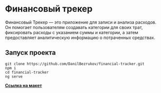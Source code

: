 # Финансовый трекер
Финансовый Трекер — это приложение для записи и анализа расходов. Он помогает пользователям создавать категории для своих трат, фиксировать расходы с указанием суммы и категории, а затем предоставляет аналитическую информацию о потраченных средствах.

## Запуск проекта

```
git clone https://github.com/DanilBezrukov/financial-tracker.git
npm i
cd financial-tracker
ng serve
```

**[Ссылка на макет](https://www.figma.com/proto/zWouoO9rTI1VYQRVR6DrhS/%D0%A4%D0%B8%D0%BD%D0%B0%D0%BD%D1%81%D0%BE%D0%B2%D1%8B%D0%B9-%D1%82%D1%80%D0%B5%D0%BA%D0%B5%D1%80?type=design&node-id=8-14271&t=gyqTKfrRy7b6TQfr-0&scaling=min-zoom&page-id=0%3A1&starting-point-node-id=8%3A14271)**

